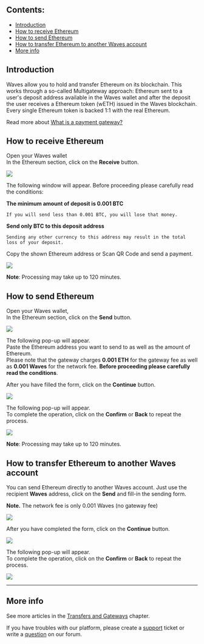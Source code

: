 ## **Contents**:

* [Introduction](#introduction)
* [How to receive Ethereum](#how-to-receive-ethereum)
* [How to send Ethereum](#how-to-send-ethereum)
* [How to transfer Ethereum to another Waves account](#how-to-transfer-ethereum-to-another-waves-account)
* [More info](#more-info)

## Introduction

Waves allow you to hold and transfer Ethereum on its blockchain. This works through a so-called Multigateway approach: Ethereum sent to a user's deposit address available in the Waves wallet and after the deposit the user receives a Ethereum token \(wETH\) issued in the Waves blockchain. Every single Ethereum token is backed 1:1 with the real Ethereum.

Read more about [What is a payment gateway?](/waves-client/frequently-asked-questions-faq/transfers-and-gateways/payment-gateway.md)

## How to receive Ethereum

Open your Waves wallet  
In the Ethereum section, click on the **Receive** button.

![](/_assets/ethereum_transfers_01.png)

The following window will appear. Before proceeding please carefully read the conditions:

**The minimum amount of deposit is 0.001 BTC**
```
If you will send less than 0.001 BTC, you will lose that money.
```
**Send only BTC to this deposit address**
```
Sending any other currency to this address may result in the total loss of your deposit.
```

Copy the shown Ethereum address or Scan QR Code and send a payment.  

![](/_assets/ethereum_transfers_02.png)

**Note**: Processing may take up to 120 minutes.

## How to send Ethereum

Open your Waves wallet,  
In the Ethereum section, click on the **Send** button.

![](/_assets/ethereum_transfers_01.png)

The following pop-up will appear.  
Paste the Ethereum address you want to send to as well as the amount of Ethereum.  
Please note that the gateway charges **0.001 ETH** for the gateway fee as well as **0.001 Waves** for the network fee.
**Before proceeding please carefully read the conditions**.

After you have filled the form, click on the **Continue** button.

![](/_assets/ethereum_transfers_04.png)

The following pop-up will appear.  
To complete the operation, click on the **Confirm** or **Back** to repeat the process.

![](/_assets/ethereum_transfers_05.png)

**Note**: Processing may take up to 120 minutes.

## How to transfer Ethereum to another Waves account

You can send Ethereum directly to another Waves account. Just use the recipient **Waves** address, click on the **Send** and fill-in the sending form.

**Note.** The network fee is only 0.001 Waves \(no gateway fee\)

![](/_assets/ethereum_transfers_01.png)

After you have completed the form, click on the **Continue** button.

![](/_assets/ethereum_transfers_07.png)

The following pop-up will appear.  
To complete the operation, click on the **Confirm** or **Back** to repeat the process.

![](/_assets/ethereum_transfers_08.png)

___

## More info

See more articles in the [Transfers and Gateways](/waves-client/wallet-management.md) chapter.

If you have troubles with our platform, please create a [support](https://support.wavesplatform.com/) ticket or write a [question](https://forum.wavesplatform.com/) on our forum.
